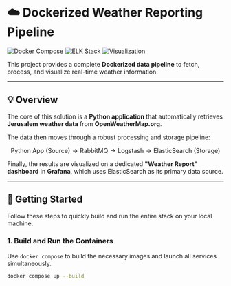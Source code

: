 # ☁️ Dockerized Weather Reporting Pipeline

[![Docker Compose](https://img.shields.io/badge/Stack-Docker%20Compose-blue)](https://docs.docker.com/compose/)
[![ELK Stack](https://img.shields.io/badge/Data%20Pipeline-RabbitMQ%20%7C%20Logstash%20%7C%20ElasticSearch-orange)](https://www.elastic.co/elk-stack)
[![Visualization](https://img.shields.io/badge/Visualization-Grafana-9cf)](https://grafana.com/)

This project provides a complete **Dockerized data pipeline** to fetch, process, and visualize real-time weather information.

---

## 💡 Overview

The core of this solution is a **Python application** that automatically retrieves **Jerusalem weather data** from **OpenWeatherMap.org**.

The data then moves through a robust processing and storage pipeline:

$$
\text{Python App (Source)} \rightarrow \text{RabbitMQ} \rightarrow \text{Logstash} \rightarrow \text{ElasticSearch (Storage)}
$$

Finally, the results are visualized on a dedicated **"Weather Report" dashboard** in **Grafana**, which uses ElasticSearch as its primary data source.

---

## 🚀 Getting Started

Follow these steps to quickly build and run the entire stack on your local machine.

### 1. Build and Run the Containers

Use `docker compose` to build the necessary images and launch all services simultaneously.

```bash
docker compose up --build
